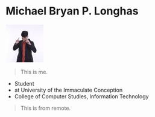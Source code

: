 # Michael Bryan P. Longhas

![me](/fb_img.jpg)
> This is me.
* Student
* at University of the Immaculate Conception
* College of Computer Studies, Information Technology

> This is from remote.
